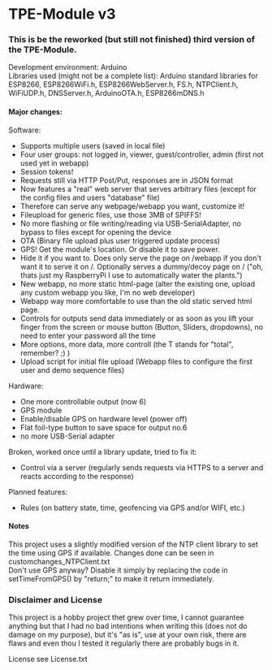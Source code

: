# TPE-Module v3

### This is be the reworked (but still not finished) third version of the TPE-Module. ###
Development environment: Arduino  
Libraries used (might not be a complete list): Arduino standard libraries for ESP8266, ESP8266WiFi.h, ESP8266WebServer.h, FS.h, NTPClient.h, WiFiUDP.h, DNSServer.h, ArduinoOTA.h, ESP8266mDNS.h

#### Major changes: ####

Software:
* Supports multiple users (saved in local file)
* Four user groups: not logged in, viewer, guest/controller, admin (first not used yet in webapp)
* Session tokens!
* Requests still via HTTP Post/Put, responses are in JSON format
* Now features a "real" web server that serves arbitrary files (except for the config files and users "database" file)
* Therefore can serve any webpage/webapp you want, customize it!
* Fileupload for generic files, use those 3MB of SPIFFS!
* No more flashing or file writing/reading via USB-SerialAdapter, no bypass to files except for opening the device
* OTA (Binary file upload plus user triggered update process)
* GPS! Get the module's location. Or disable it to save power.
* Hide it if you want to. Does only serve the page on /webapp if you don't want it to serve it on /. Optionally serves a dummy/decoy page on / ("oh, thats just my RaspberryPi I use to automatically water the plants.")
* New webapp, no more static html-page (alter the existing one, upload any custom webapp you like, I'm no web developer)
* Webapp way more comfortable to use than the old static served html page.
* Controls for outputs send data immediately or as soon as you lift your finger from the screen or mouse button (Button, Sliders, dropdowns), no need to enter your password all the time
* More options, more data, more controll (the T stands for "total", remember? ;) )
* Upload script for initial file upload (Webapp files to configure the first user and demo sequence files)

Hardware:
* One more controllable output (now 6)
* GPS module
* Enable/disable GPS on hardware level (power off)
* Flat foil-type button to save space for output no.6
* no more USB-Serial adapter

Broken, worked once until a library update, tried to fix it:
* Control via a server (regularly sends requests via HTTPS to a server and reacts according to the response)

Planned features:
* Rules (on battery state, time, geofencing via GPS and/or WIFI, etc.)


#### Notes ####
This project uses a slightly modified version of the NTP client library to set the time using GPS if available. Changes done can be seen in customchanges_NTPClient.txt  
Don't use GPS anyway? Disable it simply by replacing the code in setTimeFromGPS() by "return;" to make it return immediately. 

### Disclaimer and License ###
This project is a hobby project thet grew over time, I cannot guarantee anything but that I had no bad intentions when writing this (does not do damage on my purpose), but it's "as is", use at your own risk, there are flaws and even thou I tested it regularly there are probably bugs in it.

License see License.txt
